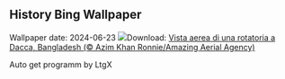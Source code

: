 ## History Bing Wallpaper
Wallpaper date: 2024-06-23
![](https://www.bing.com/th?id=OHR.DhakaBangladesh_IT-IT6657097189_UHD.jpg&w=1000)Download: [Vista aerea di una rotatoria a Dacca, Bangladesh (© Azim Khan Ronnie/Amazing Aerial Agency)](https://www.bing.com/th?id=OHR.DhakaBangladesh_IT-IT6657097189_UHD.jpg)

Auto get programm by LtgX
